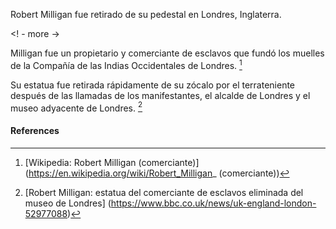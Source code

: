 Robert Milligan fue retirado de su pedestal en Londres, Inglaterra.

<! - more ->

Milligan fue un propietario y comerciante de esclavos que fundó los muelles de la Compañía de las Indias Occidentales de Londres. [^ 1]

Su estatua fue retirada rápidamente de su zócalo por el terrateniente después de las llamadas de los manifestantes, el alcalde de Londres y el museo adyacente de Londres. [^ 2]

#### References

[^ 1]: [Wikipedia: Robert Milligan (comerciante)] (https://en.wikipedia.org/wiki/Robert_Milligan_ (comerciante))

[^ 2]: [Robert Milligan: estatua del comerciante de esclavos eliminada del museo de Londres] (https://www.bbc.co.uk/news/uk-england-london-52977088)
